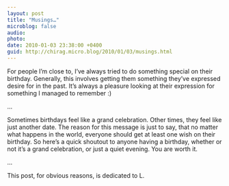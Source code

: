 ```yaml
---
layout: post
title: "Musings…"
microblog: false
audio: 
photo: 
date: 2010-01-03 23:38:00 +0400
guid: http://chirag.micro.blog/2010/01/03/musings.html
---
```

<p>For people I’m close to, I’ve always tried to do something special on their birthday. Generally, this involves getting them something they’ve expressed desire for in the past. It’s always a pleasure looking at their expression for something I managed to remember :)</p>
<p>…</p>
<p>Sometimes birthdays feel like a grand celebration. Other times, they feel like just another date. The reason for this message is just to say, that no matter what happens in the world, everyone should get at least one wish on their birthday. So here’s a quick shoutout to anyone having a birthday, whether or not it’s a grand celebration, or just a quiet evening. You are worth it.</p>
<p>…</p>
<p>This post, for obvious reasons, is dedicated to L.</p>
